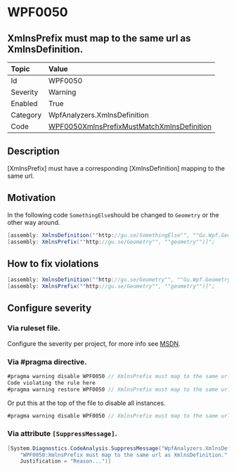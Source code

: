 # WPF0050
## XmlnsPrefix must map to the same url as XmlnsDefinition.

| Topic    | Value
| :--      | :--
| Id       | WPF0050
| Severity | Warning
| Enabled  | True
| Category | WpfAnalyzers.XmlnsDefinition
| Code     | [WPF0050XmlnsPrefixMustMatchXmlnsDefinition]([WPF0050XmlnsPrefixMustMatchXmlnsDefinition](https://github.com/DotNetAnalyzers/WpfAnalyzers/blob/master/WpfAnalyzers/WPF0050XmlnsPrefixMustMatchXmlnsDefinition.cs))

## Description

[XmlnsPrefix] must have a corresponding [XmlnsDefinition] mapping to the same url.

## Motivation

In the following code `SomethingElse`should be changed to `Geometry` or the other way around.

```C#
[assembly: XmlnsDefinition(""http://gu.se/SomethingElse"", ""Gu.Wpf.Geometry"")]
[assembly: XmlnsPrefix(""http://gu.se/Geometry"", ""geometry"")]";
```

## How to fix violations

```C#
[assembly: XmlnsDefinition(""http://gu.se/Geometry"", ""Gu.Wpf.Geometry"")]
[assembly: XmlnsPrefix(""http://gu.se/Geometry"", ""geometry"")]";
```

<!-- start generated config severity -->
## Configure severity

### Via ruleset file.

Configure the severity per project, for more info see [MSDN](https://msdn.microsoft.com/en-us/library/dd264949.aspx).

### Via #pragma directive.
```C#
#pragma warning disable WPF0050 // XmlnsPrefix must map to the same url as XmlnsDefinition.
Code violating the rule here
#pragma warning restore WPF0050 // XmlnsPrefix must map to the same url as XmlnsDefinition.
```

Or put this at the top of the file to disable all instances.
```C#
#pragma warning disable WPF0050 // XmlnsPrefix must map to the same url as XmlnsDefinition.
```

### Via attribute `[SuppressMessage]`.

```C#
[System.Diagnostics.CodeAnalysis.SuppressMessage("WpfAnalyzers.XmlnsDefinition", 
    "WPF0050:XmlnsPrefix must map to the same url as XmlnsDefinition.", 
    Justification = "Reason...")]
```
<!-- end generated config severity -->